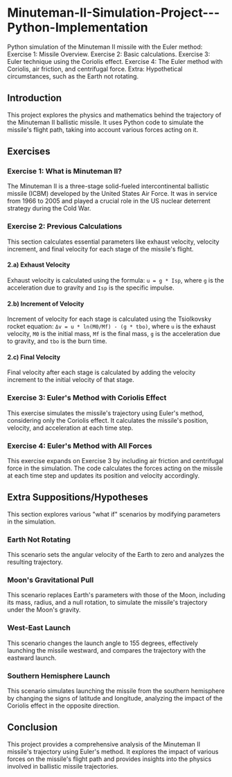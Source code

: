 # Minuteman-II-Simulation-Project---Python-Implementation
Python simulation of the Minuteman II missile with the Euler method:  
Exercise 1: Missile Overview. 
Exercise 2: Basic calculations. 
Exercise 3: Euler technique using the Coriolis effect. 
Exercise 4: The Euler method with Coriolis, air friction, and centrifugal force. 
Extra: Hypothetical circumstances, such as the Earth not rotating.

## Introduction

This project explores the physics and mathematics behind the trajectory of the Minuteman II ballistic missile. It uses Python code to simulate the missile's flight path, taking into account various forces acting on it.

## Exercises

### Exercise 1: What is Minuteman II?

The Minuteman II is a three-stage solid-fueled intercontinental ballistic missile (ICBM) developed by the United States Air Force. It was in service from 1966 to 2005 and played a crucial role in the US nuclear deterrent strategy during the Cold War.

### Exercise 2: Previous Calculations

This section calculates essential parameters like exhaust velocity, velocity increment, and final velocity for each stage of the missile's flight.

#### 2.a) Exhaust Velocity

Exhaust velocity is calculated using the formula: `u = g * Isp`, where `g` is the acceleration due to gravity and `Isp` is the specific impulse.

#### 2.b) Increment of Velocity

Increment of velocity for each stage is calculated using the Tsiolkovsky rocket equation: `Δv = u * ln(M0/Mf) - (g * tbo)`, where `u` is the exhaust velocity, `M0` is the initial mass, `Mf` is the final mass, `g` is the acceleration due to gravity, and `tbo` is the burn time.

#### 2.c) Final Velocity

Final velocity after each stage is calculated by adding the velocity increment to the initial velocity of that stage.

### Exercise 3: Euler's Method with Coriolis Effect

This exercise simulates the missile's trajectory using Euler's method, considering only the Coriolis effect. It calculates the missile's position, velocity, and acceleration at each time step.

### Exercise 4: Euler's Method with All Forces

This exercise expands on Exercise 3 by including air friction and centrifugal force in the simulation. The code calculates the forces acting on the missile at each time step and updates its position and velocity accordingly.

## Extra Suppositions/Hypotheses

This section explores various "what if" scenarios by modifying parameters in the simulation.

### Earth Not Rotating

This scenario sets the angular velocity of the Earth to zero and analyzes the resulting trajectory.

### Moon's Gravitational Pull

This scenario replaces Earth's parameters with those of the Moon, including its mass, radius, and a null rotation, to simulate the missile's trajectory under the Moon's gravity.

### West-East Launch

This scenario changes the launch angle to 155 degrees, effectively launching the missile westward, and compares the trajectory with the eastward launch.

### Southern Hemisphere Launch

This scenario simulates launching the missile from the southern hemisphere by changing the signs of latitude and longitude, analyzing the impact of the Coriolis effect in the opposite direction.

## Conclusion

This project provides a comprehensive analysis of the Minuteman II missile's trajectory using Euler's method. It explores the impact of various forces on the missile's flight path and provides insights into the physics involved in ballistic missile trajectories.

